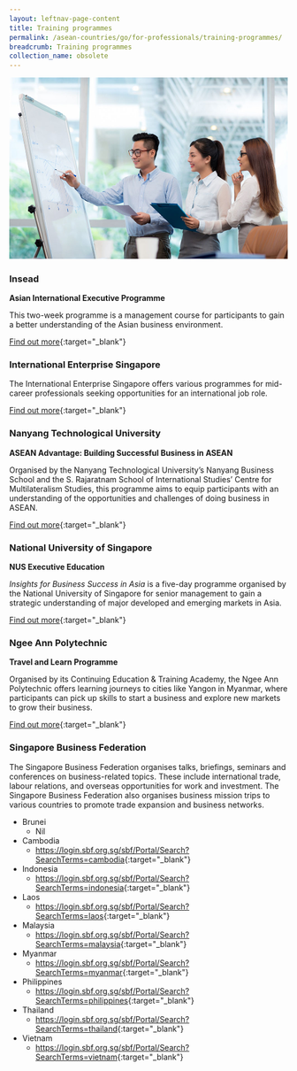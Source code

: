 ```yaml
---
layout: leftnav-page-content
title: Training programmes
permalink: /asean-countries/go/for-professionals/training-programmes/
breadcrumb: Training programmes
collection_name: obsolete
---
```


<img src="\images\asean-professionals\training-programmes.jpg" alt="training programmes banner" style="width:800px;" />

### **Insead**

**Asian International Executive Programme**

This two-week programme is a management course for participants to gain a better understanding of the Asian business environment.

[Find out more](https://www.insead.edu/executive-education/general-management/asian-international-executive-programme){:target="_blank"}



### **International Enterprise Singapore**

The International Enterprise Singapore offers various programmes for mid-career professionals seeking opportunities for an international job role.

[Find out more](https://www.iesingapore.gov.sg/Venture-Overseas/Talent-Development/Mid-Career-Professional-Executives){:target="_blank"}



### **Nanyang Technological University**

**ASEAN Advantage: Building Successful Business in ASEAN**

Organised by the Nanyang Technological University’s Nanyang Business School and the S. Rajaratnam School of International Studies’ Centre for Multilateralism Studies, this programme aims to equip participants with an understanding of the opportunities and challenges of doing business in ASEAN.

[Find out more](http://www.nbs.ntu.edu.sg/Programmes/NEE/ldp/Pages/ASEAN.aspx){:target="_blank"}



### **National University of Singapore**

**NUS Executive Education**

*Insights for Business Success in Asia* is a five-day programme organised by the National University of Singapore for senior management to gain a strategic understanding of major developed and emerging markets in Asia.

[Find out more](http://executive-education.nus.edu/programmes/11-business-strategies-asia){:target="_blank"}



### **Ngee Ann Polytechnic**

**Travel and Learn Programme**

Organised by its Continuing Education & Training Academy, the Ngee Ann Polytechnic offers learning journeys to cities like Yangon in Myanmar, where participants can pick up skills to start a business and explore new markets to grow their business.

[Find out more](http://www2.np.edu.sg/cet/courses/Pages/travelandlearn.aspx){:target="_blank"}



### Singapore Business Federation

The Singapore Business Federation organises talks, briefings, seminars and conferences on business-related topics. These include international trade, labour relations, and overseas opportunities for work and investment. The Singapore Business Federation also organises business mission trips to various countries to promote trade expansion and business networks.

- Brunei
  - Nil
- Cambodia
  - <https://login.sbf.org.sg/sbf/Portal/Search?SearchTerms=cambodia>{:target="_blank"}
- Indonesia
  - <https://login.sbf.org.sg/sbf/Portal/Search?SearchTerms=indonesia>{:target="_blank"}
- Laos
  - <https://login.sbf.org.sg/sbf/Portal/Search?SearchTerms=laos>{:target="_blank"}
- Malaysia
  - <https://login.sbf.org.sg/sbf/Portal/Search?SearchTerms=malaysia>{:target="_blank"}
- Myanmar
  - <https://login.sbf.org.sg/sbf/Portal/Search?SearchTerms=myanmar>{:target="_blank"}
- Philippines
  - <https://login.sbf.org.sg/sbf/Portal/Search?SearchTerms=philippines>{:target="_blank"}
- Thailand
  - <https://login.sbf.org.sg/sbf/Portal/Search?SearchTerms=thailand>{:target="_blank"}
- Vietnam
  - <https://login.sbf.org.sg/sbf/Portal/Search?SearchTerms=vietnam>{:target="_blank"}
